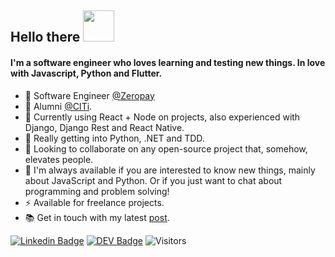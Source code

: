 ## Hello there <img src="https://www.animoticons.com/files/misc/fantasy-smiley-faces/19.gif" width="50px"/>

#### I'm a software engineer who loves learning and testing new things. In love with Javascript, Python and Flutter.

- 💜 Software Engineer [@Zeropay](https://zeropay.io/)
- 💚 Alumni [@CITi](https://citi.org.br/).
- 🔭 Currently using React + Node on projects, also experienced with Django, Django Rest and React Native.
- 🌱 Really getting into Python, .NET and TDD.
- 👯 Looking to collaborate on any open-source project that, somehow, elevates people.
- 💬 I'm always available if you are interested to know new things, mainly about JavaScript and Python. Or if you just want to chat about programming and problem solving!
- ⚡ Available for freelance projects.
- 📚 Get in touch with my latest [post](https://mundozeropay.medium.com/como-manter-uma-cultura-de-aprendizagem-forte-na-sua-empresa-2244d6de117a).

[![Linkedin Badge](https://img.shields.io/badge/-LinkedIn-blue?style=flat-square&logo=Linkedin&logoColor=white&link=https://www.linkedin.com/in/ricardo-morato-673576108/)](https://www.linkedin.com/in/ricardo-morato-673576108/)
[![DEV Badge](https://img.shields.io/badge/-DEV.to-000?style=flat-square&logo=dev.to&logoColor=white&link=https://dev.to/ricardomorato)](https://dev.to/ricardomorato)
![Visitors](https://visitor-badge.glitch.me/badge?page_id=gbrls.gbrls)

<!--
**RicardoMorato/RicardoMorato** is a ✨ _special_ ✨ repository because its `README.md` (this file) appears on your GitHub profile.
-->

